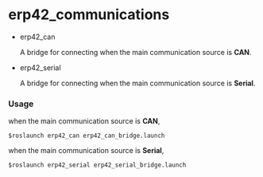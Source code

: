 # erp42_communications

- erp42_can

  A bridge for connecting when the main communication source is **CAN**.

- erp42_serial

  A bridge for connecting when the main communication source is **Serial**.



### Usage

when the main communication source is **CAN**, 

`$roslaunch erp42_can erp42_can_bridge.launch`



when the main communication source is **Serial**, 

`$roslaunch erp42_serial erp42_serial_bridge.launch`

